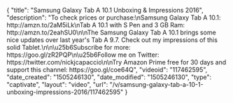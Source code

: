{
    "title": "Samsung Galaxy Tab A 10.1 Unboxing & Impressions 2016",
    "description": "To check prices or purchase:\nSamsung Galaxy Tab A 10.1: http:\/\/amzn.to\/2aM5iLk\nTab A 10.1 with S Pen and 3 GB Ram: http:\/\/amzn.to\/2eahSU0\n\nThe Samsung Galaxy Tab A 10.1 brings some nice updates over last year's Tab A 9.7.  Check out my impressions of this solid Tablet.\n\n\u25b6Subscribe for more: https:\/\/goo.gl\/zR2PQP\n\u25b6Follow me on Twitter: https:\/\/twitter.com\/nickjcapaccio\n\nTry Amazon Prime free for 30 days and support this channel: https:\/\/goo.gl\/coe64Q",
    "videoid": "117462595",
    "date_created": "1505246130",
    "date_modified": "1505246130",
    "type": "captivate",
    "layout": "video",
    "url": "\/v\/samsung-galaxy-tab-a-10-1-unboxing-impressions-2016\/117462595"
}
